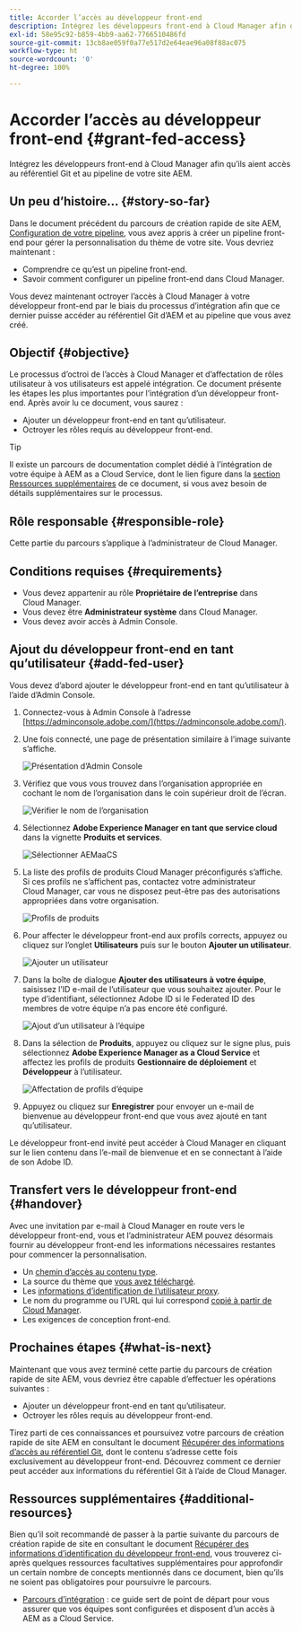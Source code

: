 ```yaml
---
title: Accorder l’accès au développeur front-end
description: Intégrez les développeurs front-end à Cloud Manager afin qu’ils aient accès au référentiel Git et au pipeline de votre site AEM.
exl-id: 58e95c92-b859-4bb9-aa62-7766510486fd
source-git-commit: 13cb8ae059f0a77e517d2e64eae96a08f88ac075
workflow-type: ht
source-wordcount: '0'
ht-degree: 100%

---
```


# Accorder l’accès au développeur front-end {#grant-fed-access}

Intégrez les développeurs front-end à Cloud Manager afin qu’ils aient accès au référentiel Git et au pipeline de votre site AEM.

## Un peu d’histoire… {#story-so-far}

Dans le document précédent du parcours de création rapide de site AEM, [Configuration de votre pipeline](pipeline-setup.md), vous avez appris à créer un pipeline front-end pour gérer la personnalisation du thème de votre site. Vous devriez maintenant :

* Comprendre ce qu’est un pipeline front-end.
* Savoir comment configurer un pipeline front-end dans Cloud Manager.

Vous devez maintenant octroyer l’accès à Cloud Manager à votre développeur front-end par le biais du processus d’intégration afin que ce dernier puisse accéder au référentiel Git d’AEM et au pipeline que vous avez créé.

## Objectif {#objective}

Le processus d’octroi de l’accès à Cloud Manager et d’affectation de rôles utilisateur à vos utilisateurs est appelé intégration. Ce document présente les étapes les plus importantes pour l’intégration d’un développeur front-end. Après avoir lu ce document, vous saurez :

* Ajouter un développeur front-end en tant qu’utilisateur.
* Octroyer les rôles requis au développeur front-end.

>[!TIP]
>
>Il existe un parcours de documentation complet dédié à l’intégration de votre équipe à AEM as a Cloud Service, dont le lien figure dans la [section Ressources supplémentaires](#additional-resources) de ce document, si vous avez besoin de détails supplémentaires sur le processus.

## Rôle responsable {#responsible-role}

Cette partie du parcours s’applique à l’administrateur de Cloud Manager.

## Conditions requises {#requirements}

* Vous devez appartenir au rôle **Propriétaire de l’entreprise** dans Cloud Manager.
* Vous devez être **Administrateur système** dans Cloud Manager.
* Vous devez avoir accès à Admin Console.

## Ajout du développeur front-end en tant qu’utilisateur {#add-fed-user}

Vous devez d’abord ajouter le développeur front-end en tant qu’utilisateur à l’aide d’Admin Console.

1. Connectez-vous à Admin Console à l’adresse [https://adminconsole.adobe.com/](https://adminconsole.adobe.com/).

1. Une fois connecté, une page de présentation similaire à l’image suivante s’affiche.

   ![Présentation d’Admin Console](assets/admin-console.png)

1. Vérifiez que vous vous trouvez dans l’organisation appropriée en cochant le nom de l’organisation dans le coin supérieur droit de l’écran.

   ![Vérifier le nom de l’organisation](assets/correct-org.png)

1. Sélectionnez **Adobe Experience Manager en tant que service cloud** dans la vignette **Produits et services**.

   ![Sélectionner AEMaaCS](assets/select-aemaacs.png)

1. La liste des profils de produits Cloud Manager préconfigurés s’affiche. Si ces profils ne s’affichent pas, contactez votre administrateur Cloud Manager, car vous ne disposez peut-être pas des autorisations appropriées dans votre organisation.

   ![Profils de produits](assets/product-profiles.png)

1. Pour affecter le développeur front-end aux profils corrects, appuyez ou cliquez sur l’onglet **Utilisateurs** puis sur le bouton **Ajouter un utilisateur**.

   ![Ajouter un utilisateur](assets/add-user.png)

1. Dans la boîte de dialogue **Ajouter des utilisateurs à votre équipe**, saisissez l’ID e-mail de l’utilisateur que vous souhaitez ajouter. Pour le type d’identifiant, sélectionnez Adobe ID si le Federated ID des membres de votre équipe n’a pas encore été configuré.

   ![Ajout d’un utilisateur à l’équipe](assets/add-to-team.png)

1. Dans la sélection de **Produits**, appuyez ou cliquez sur le signe plus, puis sélectionnez **Adobe Experience Manager as a Cloud Service** et affectez les profils de produits **Gestionnaire de déploiement** et **Développeur** à l’utilisateur.

   ![Affectation de profils d’équipe](assets/assign-team.png)

1. Appuyez ou cliquez sur **Enregistrer** pour envoyer un e-mail de bienvenue au développeur front-end que vous avez ajouté en tant qu’utilisateur.

Le développeur front-end invité peut accéder à Cloud Manager en cliquant sur le lien contenu dans l’e-mail de bienvenue et en se connectant à l’aide de son Adobe ID.

## Transfert vers le développeur front-end {#handover}

Avec une invitation par e-mail à Cloud Manager en route vers le développeur front-end, vous et l’administrateur AEM pouvez désormais fournir au développeur front-end les informations nécessaires restantes pour commencer la personnalisation.

* Un [chemin d’accès au contenu type](#example-page).
* La source du thème que [vous avez téléchargé](#download-theme).
* Les [informations d’identification de l’utilisateur proxy](#proxy-user).
* Le nom du programme ou l’URL qui lui correspond [copié à partir de Cloud Manager](pipeline-setup.md#login).
* Les exigences de conception front-end.

## Prochaines étapes {#what-is-next}

Maintenant que vous avez terminé cette partie du parcours de création rapide de site AEM, vous devriez être capable d’effectuer les opérations suivantes :

* Ajouter un développeur front-end en tant qu’utilisateur.
* Octroyer les rôles requis au développeur front-end.

Tirez parti de ces connaissances et poursuivez votre parcours de création rapide de site AEM en consultant le document [Récupérer des informations d’accès au référentiel Git](retrieve-access.md), dont le contenu sʼadresse cette fois exclusivement au développeur front-end. Découvrez comment ce dernier peut accéder aux informations du référentiel Git à lʼaide de Cloud Manager.

## Ressources supplémentaires {#additional-resources}

Bien qu’il soit recommandé de passer à la partie suivante du parcours de création rapide de site en consultant le document [Récupérer des informations dʼidentification du développeur front-end](retrieve-access.md), vous trouverez ci-après quelques ressources facultatives supplémentaires pour approfondir un certain nombre de concepts mentionnés dans ce document, bien qu’ils ne soient pas obligatoires pour poursuivre le parcours.

* [Parcours d’intégration](/help/journey-onboarding/overview.md) : ce guide sert de point de départ pour vous assurer que vos équipes sont configurées et disposent dʼun accès à AEM as a Cloud Service.
